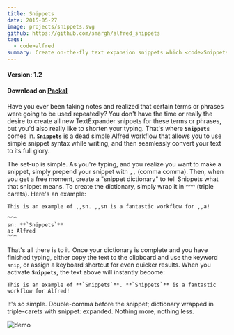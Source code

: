 ```yaml
---
title: Snippets
date: 2015-05-27
image: projects/snippets.svg
github: https://github.com/smargh/alfred_snippets
tags:
  - code>alfred
summary: Create on-the-fly text expansion snippets which <code>Snippets</code> will expand when you are finished writing.
---
```

#### Version: 1.2

#### Download on [Packal](http://www.packal.org/workflow/snippets)

Have you ever been taking notes and realized that certain terms or phrases were going to be used repeatedly? You don't have the time or really the desire to create all new TextExpander snippets for these terms or phrases, but you'd also really like to shorten your typing. That's where **`Snippets`** comes in. **`Snippets`** is a dead simple Alfred workflow that allows you to use simple snippet syntax while writing, and then seamlessly convert your text to its full glory.

The set-up is simple. As you're typing, and you realize you want to make a snippet, simply prepend your snippet with `,,` (comma comma). Then, when you get a free moment, create a "snippet dictionary" to tell Snippets what that snippet means. To create the dictionary, simply wrap it in `^^^` (triple carets). Here's an example:

~~~
This is an example of ,,sn. ,,sn is a fantastic workflow for ,,a!

^^^
sn: **`Snippets`**
a: Alfred
^^^
~~~

That's all there is to it. Once your dictionary is complete and you have finished typing, either copy the text to the clipboard and use the keyword `snip`, or assign a keyboard shortcut for even quicker results. When you activate **`Snippets`**, the text above will instantly become:

~~~
This is an example of **`Snippets`**. **`Snippets`** is a fantastic workflow for Alfred!
~~~

It's so simple. Double-comma before the snippet; dictionary wrapped in triple-carets with snippet: expanded. Nothing more, nothing less.

![demo](https://raw.githubusercontent.com/smargh/alfred_snippets/master/snippets.gif)

